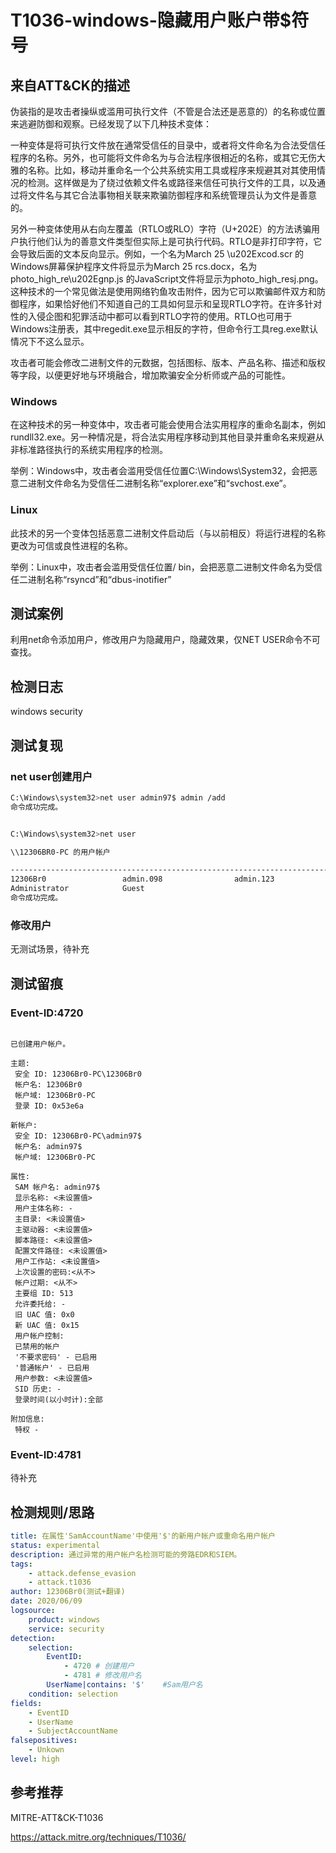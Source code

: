 # T1036-windows-隐藏用户账户带$符号

## 来自ATT&CK的描述

伪装指的是攻击者操纵或滥用可执行文件（不管是合法还是恶意的）的名称或位置来逃避防御和观察。已经发现了以下几种技术变体：

一种变体是将可执行文件放在通常受信任的目录中，或者将文件命名为合法受信任程序的名称。另外，也可能将文件命名为与合法程序很相近的名称，或其它无伤大雅的名称。比如，移动并重命名一个公共系统实用工具或程序来规避其对其使用情况的检测。这样做是为了绕过依赖文件名或路径来信任可执行文件的工具，以及通过将文件名与其它合法事物相关联来欺骗防御程序和系统管理员认为文件是善意的。

另外一种变体使用从右向左覆盖（RTLO或RLO）字符（U+202E）的方法诱骗用户执行他们认为的善意文件类型但实际上是可执行代码。RTLO是非打印字符，它会导致后面的文本反向显示。例如，一个名为March 25 \u202Excod.scr 的Windows屏幕保护程序文件将显示为March 25 rcs.docx，名为 photo_high_re\u202Egnp.js 的JavaScript文件将显示为photo_high_resj.png。这种技术的一个常见做法是使用网络钓鱼攻击附件，因为它可以欺骗邮件双方和防御程序，如果恰好他们不知道自己的工具如何显示和呈现RTLO字符。在许多针对性的入侵企图和犯罪活动中都可以看到RTLO字符的使用。RTLO也可用于Windows注册表，其中regedit.exe显示相反的字符，但命令行工具reg.exe默认情况下不这么显示。

攻击者可能会修改二进制文件的元数据，包括图标、版本、产品名称、描述和版权等字段，以便更好地与环境融合，增加欺骗安全分析师或产品的可能性。

### Windows

在这种技术的另一种变体中，攻击者可能会使用合法实用程序的重命名副本，例如rundll32.exe。另一种情况是，将合法实用程序移动到其他目录并重命名来规避从非标准路径执行的系统实用程序的检测。

举例：Windows中，攻击者会滥用受信任位置C:\Windows\System32，会把恶意二进制文件命名为受信任二进制名称“explorer.exe”和“svchost.exe”。

### Linux

此技术的另一个变体包括恶意二进制文件启动后（与以前相反）将运行进程的名称更改为可信或良性进程的名称。

举例：Linux中，攻击者会滥用受信任位置/ bin，会把恶意二进制文件命名为受信任二进制名称“rsyncd”和“dbus-inotifier”

## 测试案例

利用net命令添加用户，修改用户为隐藏用户，隐藏效果，仅NET USER命令不可查找。

## 检测日志

windows security

## 测试复现

### net user创建用户

```bash
C:\Windows\system32>net user admin97$ admin /add
命令成功完成。


C:\Windows\system32>net user

\\12306BR0-PC 的用户帐户

-------------------------------------------------------------------------------
12306Br0                 admin.098                admin.123
Administrator            Guest
命令成功完成。
```

### 修改用户

无测试场景，待补充

## 测试留痕

### Event-ID:4720

```log

已创建用户帐户。

主题:
 安全 ID: 12306Br0-PC\12306Br0
 帐户名: 12306Br0
 帐户域: 12306Br0-PC
 登录 ID: 0x53e6a

新帐户:
 安全 ID: 12306Br0-PC\admin97$
 帐户名: admin97$
 帐户域: 12306Br0-PC

属性:
 SAM 帐户名: admin97$
 显示名称: <未设置值>
 用户主体名称: -
 主目录: <未设置值>
 主驱动器: <未设置值>
 脚本路径: <未设置值>
 配置文件路径: <未设置值>
 用户工作站: <未设置值>
 上次设置的密码:<从不>
 帐户过期: <从不>
 主要组 ID: 513
 允许委托给: -
 旧 UAC 值: 0x0
 新 UAC 值: 0x15
 用户帐户控制:
 已禁用的帐户
 '不要求密码' - 已启用
 '普通帐户' - 已启用
 用户参数: <未设置值>
 SID 历史: -
 登录时间(以小时计):全部

附加信息:
 特权 -
```

### Event-ID:4781

待补充

## 检测规则/思路

```yml
title: 在属性'SamAccountName'中使用'$'的新用户帐户或重命名用户帐户
status: experimental
description: 通过异常的用户帐户名检测可能的旁路EDR和SIEM。
tags:
    - attack.defense_evasion
    - attack.t1036
author: 12306Br0(测试+翻译)
date: 2020/06/09
logsource:
    product: windows
    service: security
detection:
    selection:
        EventID:
            - 4720 # 创建用户
            - 4781 # 修改用户名
        UserName|contains: '$'    #Sam用户名
    condition: selection
fields:
    - EventID
    - UserName
    - SubjectAccountName
falsepositives:
    - Unkown
level: high
```

## 参考推荐

MITRE-ATT&CK-T1036

<https://attack.mitre.org/techniques/T1036/>
